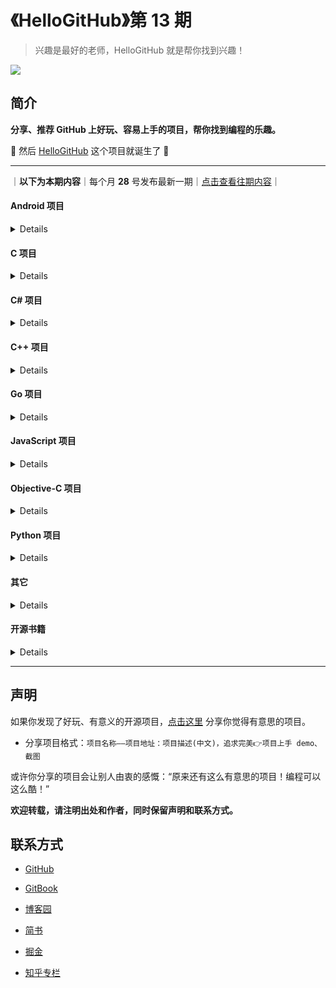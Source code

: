 # 《HelloGitHub》第 13 期
>兴趣是最好的老师，HelloGitHub 就是帮你找到兴趣！

![](https://github.com/521xueweihan/HelloGitHub/blob/master/01/img/hello-github.jpg)

## 简介
**分享、推荐 GitHub 上好玩、容易上手的项目，帮你找到编程的乐趣。**

🎉 然后 [HelloGitHub](https://hellogithub.com/) 这个项目就诞生了 🎉

---
｜**以下为本期内容**｜每个月 **28** 号发布最新一期｜[点击查看往期内容](https://github.com/521xueweihan/HelloGitHub#往期回顾)｜

#### Android 项目

<details>

1、[Grav](https://github.com/glomadrian/Grav)：Android 粒子动画效果，非常炫酷。让 APP 逼格更上一层楼，*感谢推荐人：[jp1017](https://github.com/jp1017)*


![](https://github.com/521xueweihan/HelloGitHub/blob/master/13/img/Grav.gif)

2、[AndroidLibs](https://github.com/XXApple/AndroidLibs)：Android 开源代码大全，收集 Android 开发中优秀的开源组件库，方便大家查询，*感谢推荐人：[jp1017](https://github.com/jp1017)*

3、[android-discuss](https://github.com/android-cn/android-discuss)：Android 问题交流讨论坛，包含 Android 开发中的各种问题讨论，*感谢推荐人：[jp1017](https://github.com/jp1017)*

</details>

#### C 项目

<details>

4、[awesome-c-cn](https://github.com/jobbole/awesome-c-cn)：C 资源大全中文版，包括了：构建系统、编译器、数据库、加密、初中高的教程/指南、书籍、库等。

</details>

#### C# 项目

<details>

5、[Dopamine](https://github.com/digimezzo/Dopamine)：基于WPF编写的现代扁平风格轻量级播放器，*感谢推荐人：[PeoLeser](https://github.com/PeoLeser)*


![](https://github.com/521xueweihan/HelloGitHub/blob/master/13/img/Dopamine-show-min.png)

</details>

#### C++ 项目

<details>

6、[ltp](https://github.com/HIT-SCIR/ltp)：语言技术平台（Language Technology Platform，LTP）是哈工大社会计算与信息检索研究中心历时十年开发的一整套中文语言处理系统。

</details>

#### Go 项目

<details>

7、[dnt](https://github.com/shiyanhui/dht)：DHT 实现了 BitTorrent DHT 协议，它包含两种模式，标准模式和爬虫模式。标准模式遵循 DHT 协议，你可以把它当做一个标准的 DHT 组件。爬虫模式是为了嗅探到更多 torrent 文件信息，它在某些方面不遵循 DHT 协议。 基于爬虫模式，你可以打造你自己的 BTDigg，[演示地址](http://bthub.io/)


![](https://github.com/521xueweihan/HelloGitHub/blob/master/13/img/dnt-show-min.png)

8、[gobyexample](https://github.com/mmcgrana/gobyexample)：Go 示例代码，[在线浏览](https://gobyexample.com/)

</details>

#### JavaScript 项目

<details>

9、[js-stack-from-scratch](https://github.com/pd4d10/js-stack-from-scratch)：从零开始构建 JavaScript 技术栈（中文版），*感谢推荐人：[jp1017](https://github.com/jp1017)*

10、[element](https://github.com/ElemeFE/element)：一套为开发者、设计师和产品经理准备的基于 Vue 2.0 的组件库，提供了配套设计资源，帮助你的网站快速成型。[官网](http://element.eleme.io/#/zh-CN)

11、[gifify](https://github.com/vvo/gifify)：可以选择视频文件的某一时间间隔做成 gif 动图


![](https://github.com/521xueweihan/HelloGitHub/blob/master/13/img/gifify.gif)

12、[cmder](https://github.com/cmderdev/cmder)：Windows 控制台模拟器，运行效果如下：


![](https://github.com/521xueweihan/HelloGitHub/blob/master/13/img/cmder-show-min.png)

13、[Vue2.0LOL](https://github.com/arronf2e/Vue2.0LOL)：Vue2.0 版英雄联盟助手，*感谢推荐人：[arronf2e](https://github.com/arronf2e)*


![](https://github.com/521xueweihan/HelloGitHub/blob/master/13/img/vue2.0lol-show-min.png)

14、[typescript-tutorial](https://github.com/xcatliu/typescript-tutorial)：TypeScript 入门教程

</details>

#### Objective-C 项目

<details>

15、[PYSearch](https://github.com/iphone5solo/PYSearch)：一款综合（QQ 音乐、微信、美团、优酷、虎牙直播等多款 App）风格的搜索控制器，*感谢推荐人：[iphone5solo](https://github.com/iphone5solo)*


![](https://github.com/521xueweihan/HelloGitHub/blob/master/13/img/PYSearch-show-min.png)

16、[PPRows](https://github.com/jkpang/PPRows)：在 Mac 上计算你写了多少行代码的工具，*感谢推荐人：[jkpang](https://github.com/jkpang)*

1. 支持检测参与计算的代码文件夹数量以及代码行数;
2. 支持同时检测多文件/多文件夹代码;
3. 支持自定义检测的文件类型,例如:c,swift,oc, java....类型的代码文件;
4. 支持自定义需要忽略检测的文件夹, 例如: iOS工程中的Pods文件夹;
5. 支持中文与英文,跟随系统语言变化
6. 支持忽略代码中的空行, 代码行数计算更精确.


![](https://github.com/521xueweihan/HelloGitHub/blob/master/13/img/PPRows.gif)

</details>

#### Python 项目

<details>

17、[ngxtop](https://github.com/lebinh/ngxtop)：解析 nginx 访问日志并格式化输出有用的信息，可以用来实时了解你的服务器正在发生的情况。安装命令 `pip install ngxtop`，输出示例如下：
```
$ ngxtop
running for 411 seconds, 64332 records processed: 156.60 req/sec

Summary:
|   count |   avg_bytes_sent |   2xx |   3xx |   4xx |   5xx |
|---------+------------------+-------+-------+-------+-------|
|   64332 |         2775.251 | 61262 |  2994 |    71 |     5 |

Detailed:
| request_path                             |   count |   avg_bytes_sent |   2xx |   3xx |   4xx |   5xx |
|------------------------------------------+---------+------------------+-------+-------+-------+-------|
| /abc/xyz/xxxx                            |   20946 |          434.693 | 20935 |     0 |    11 |     0 |
| /xxxxx.json                              |    5633 |         1483.723 |  5633 |     0 |     0 |     0 |
| /xxxxx/xxx/xxxxxxx                       |    3624 |         7830.236 |  3621 |     0 |     3 |     0 |
| /static/js/minified/utils.min.js         |    3031 |         1781.155 |  2104 |   927 |     0 |     0 |
```

18、[algorithms](https://github.com/keon/algorithms)：基本算法、数据结构的 Python 实现
```
.
├── array
│   ├── circular_counter.py
│   └── ...
├── backtrack
│   ├── anagram.py
│   └── ...
├── bfs
│   ├── shortest_distance_from_all_buildings.py
│   └── word_ladder.py
├── bit
│   ├── count_ones.py
│   └── ...
│   └── traversal.py
└── 等等
```

19、[searx](https://github.com/asciimoo/searx)：分分钟打造一个聚合的搜索引擎，使用简单，部署方便。拓展方便，基于插件式的管理。[演示地址](https://searx.me/)，*感谢推荐人：[BruceDone](https://github.com/BruceDone)*

20、[grequests](https://github.com/kennethreitz/grequests)：Rquests + Gevent 让异步 HTTP 变得简单、人性化。示例代码：
```python
>>> import grequests
>>> def exception_handler(request, exception):
...    print "Request failed"

>>> reqs = [
...    grequests.get('http://httpbin.org/delay/1', timeout=0.001),
...    grequests.get('http://fakedomain/'),
...    grequests.get('http://httpbin.org/status/500')]
>>> grequests.map(reqs, exception_handler=exception_handler)
Request failed
Request failed
[None, None, <Response [500]>]
```

</details>

#### 其它

<details>

21、[gettorbrowser](https://github.com/TheTorProject/gettorbrowser)：Download Tor Browser from Github（Tor——洋葱路由器，是实现匿名通信的自由软件）

22、[uBlock](https://github.com/gorhill/uBlock)：uBlock Origin 不只是一个广告过滤工具，它是具有一般性用途的过滤工具，屏蔽广告的功能是通过支持 Adblock Plus 过滤规则语法实现的。uBlock 还扩充了语法，一开始就支持自定义过滤规则，[中文文档](https://github.com/fang5566/uBlock/blob/master/README.md#ublock-origin)

23、[SwitchHosts](https://github.com/oldj/SwitchHosts)：一个用于快速切换 hosts 文件的小程序，基于 Electron 开发，*感谢推荐人：[jp1017](https://github.com/jp1017)*


![](https://github.com/521xueweihan/HelloGitHub/blob/master/13/img/SwitchHosts-show-min.png)

24、[alloyteam](https://github.com/AlloyTeam/alloyteam.github.com)：腾讯 AlloyTeam 开源项目官网

25、[be-a-professional-programmer](https://github.com/stanzhai/be-a-professional-programmer)：成为专业程序员路上用到的各种优秀资料、神器及框架

26、[gold-miner](https://github.com/xitu/gold-miner)：掘金翻译计划，翻译掘金上优质的英文文章

27、[Awesome-Windows](https://github.com/Awesome-Windows/Awesome)：一个 Windows 上优质和精选的最佳应用程序及工具列表。[中文版](https://github.com/Awesome-Windows/Awesome/blob/master/README-cn.md)

28、[SuperTinySocialIcons](https://github.com/edent/SuperTinySocialIcons)：1KB以下，超级小型社交图标

</details>

#### 开源书籍

<details>

29、[growth-ebook](https://github.com/phodal/growth-ebook)：全栈增长工程师指南，[在线阅读](http://growth.phodal.com/)

30、[free-programming-books-zh_CN](https://github.com/justjavac/free-programming-books-zh_CN)：免费的计算机编程类中文书籍

</details>



---

## 声明
如果你发现了好玩、有意义的开源项目，[点击这里](https://github.com/521xueweihan/HelloGitHub/issues/new) 分享你觉得有意思的项目。

- 分享项目格式：`项目名称——项目地址：项目描述(中文)，追求完美👉项目上手 demo、截图`

或许你分享的项目会让别人由衷的感慨：“原来还有这么有意思的项目！编程可以这么酷！”

**欢迎转载，请注明出处和作者，同时保留声明和联系方式。**

## 联系方式
- [GitHub](https://github.com/521xueweihan)

- [GitBook](https://gitbook.hellogithub.com/)

- [博客园](http://www.cnblogs.com/xueweihan/)

- [简书](http://www.jianshu.com/u/f04b57b6f433)

- [掘金](https://juejin.im/user/5677785f60b2298f122fe889)

- [知乎专栏](https://zhuanlan.zhihu.com/hellogithub)
